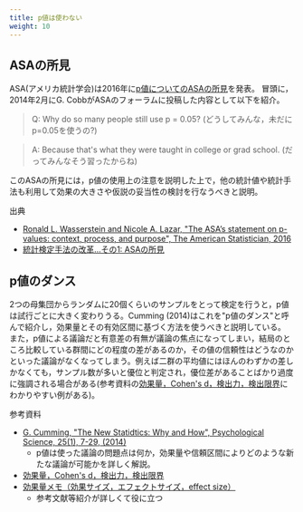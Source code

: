```yaml
---
title: p値は使わない
weight: 10
---
```


## ASAの所見

ASA(アメリカ統計学会)は2016年に[p値についてのASAの所見](http://www.tandfonline.com/doi/abs/10.1080/00031305.2016.1154108)を発表。
冒頭に，2014年2月にG. CobbがASAのフォーラムに投稿した内容として以下を紹介。

> Q: Why do so many people still use p = 0.05? (どうしてみんな，未だにp=0.05を使うの?)

> A: Because that's what they were taught in college or grad school. (だってみんなそう習ったからね)


このASAの所見には，p値の使用上の注意を説明した上で，他の統計値や統計手法も利用して効果の大きさや仮説の妥当性の検討を行なうべきと説明。

出典

- [Ronald L. Wasserstein and Nicole A. Lazar, "The ASA’s statement on p-values: context, process, and purpose", The American Statistician, 2016](http://www.tandfonline.com/doi/abs/10.1080/00031305.2016.1154108)
- [統計検定手法の改革...その1: ASAの所見](/home/160603-asa)


## p値のダンス

<!--テストの平均点がある二群で異なるかを探るには，検定計算によってp値を求めて，優位水準より大きいか否かに基づいて有意差の有無を議論するのが一昔前まで主流だった。
前述のようにp値による議論はもうやめて，効果量とその有効区間に基づく議論をしよう...という方向に世の中は変わりつつある。
Cumming (2014)などに詳しく書かれている。-->
2つの母集団からランダムに20個くらいのサンプルをとって検定を行うと，p値は試行ごとに大きく変わりうる。Cumming (2014)はこれを"p値のダンス"と呼んで紹介し，効果量とその有効区間に基づく方法を使うべきと説明している。
また，p値による議論だと有意差の有無が議論の焦点になってしまい，結局のところ比較している群間にどの程度の差があるのか，その値の信頼性はどうなのかといった議論がなくなってしまう。例えば二群の平均値にはほんのわずかの差しかなくても，サンプル数が多いと優位と判定され，優位差があることばかり過度に強調される場合がある(参考資料の[効果量，Cohen's d，検出力，検出限界](http://oku.edu.mie-u.ac.jp/~okumura/stat/effectsize.html)にわかりやすい例がある)。

参考資料

- [G. Cumming, "The New Statidtics: Why and How", Psychological Science, 25(1), 7-29, (2014)](http://pss.sagepub.com/content/early/2013/11/07/0956797613504966)
    - p値は使った議論の問題点は何か，効果量や信頼区間によりどのような新たな議論が可能かを詳しく解説。
- [効果量，Cohen's d，検出力，検出限界](http://oku.edu.mie-u.ac.jp/~okumura/stat/effectsize.html)
- [効果量メモ（効果サイズ，エフェクトサイズ，effect size）](http://researchmap.jp/jo0f4s8qj-32069/?lang=japanese)
	- 参考文献等紹介が詳しくて役に立つ
